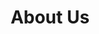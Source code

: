 ---
title: "About Us"
draft: false
layout: about

# About section

image1: "/images/about/img-6.jpg"
image2: "/images/about/img-7.jpg"
Description: "Lorem ipsum dolor sit amet, consectetuer adipiscing elit. Aenean commodo ligula eget dolor. Aenean massa. Cum sociis Theme natoque penatibus et magnis dis parturient montes, nascetur ridiculus mus. Aliquam lorem ante, dapibus in."

# choose us section
choice_heading: "Why CHoose us"
choice: 
  - icon: "icofont-dumbbells"
    heading: "Modern Equipment"
    des: "Vestibulum sit amet blan augue, sit amet vehicula mi. Aliquam vitae varius."
    text_white: "text-white"
    background: "bg-black-50"

  - icon: "icofont-muscle"
    heading: "PROFFESIONAL TRAINer"
    des: "Vestibulum sit amet blan augue, sit amet vehicula mi. Aliquam vitae varius." 
    
  - icon: "icofont-fruits"
    heading: "HEALTHY DIET Plan"
    des: "Vestibulum sit amet blan augue, sit amet vehicula mi. Aliquam vitae varius." 
    text_white: "text-white"
    background: "bg-black-50"

  - icon: "icofont-thumbs-up"
    heading: "24/7 Helping People"
    des: "Vestibulum sit amet blan augue, sit amet vehicula mi. Aliquam vitae varius."

  - icon: "icofont-ui-fire-wall"
    heading: "Unique to Your Needs"
    des: "Vestibulum sit amet blan augue, sit amet vehicula mi. Aliquam vitae varius."
    text_white: "text-white"
    background: "bg-black-50"

  - icon: "icofont-bill-alt"
    heading: "Online payment"
    des: "Vestibulum sit amet blan augue, sit amet vehicula mi. Aliquam vitae varius."
   

---